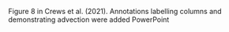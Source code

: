 Figure 8 in Crews et al. (2021). Annotations labelling columns and demonstrating advection were added PowerPoint
